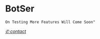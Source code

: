 # BotSer
</p>

```On Testing More Features Will Come Soon"```

[*✆ contact*](https://chat.whatsapp.com/IOVK5UkKVS31Ad1205zeaX)
